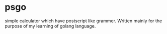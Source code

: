# psgo

simple calculator which have postscript like grammer.
Written mainly for the purpose of my learning of golang language.

